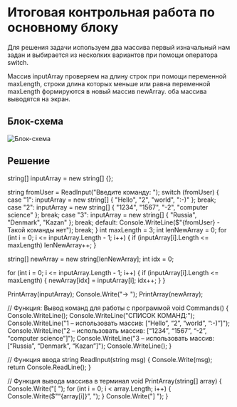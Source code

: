 ﻿# Итоговая контрольная работа по основному блоку

Для решения задачи используем два массива
первый изначальный нам задан и выбирается из несколких вариантов при помощи оператора switch.

Массив inputArray проверяем на длину строк при помощи переменной maxLength, строки длина которых меньше или равна переменной maxLength формируются в новый массив newArray. оба массива выводятся на экран. 


## Блок-схема
![Блок-схема](https://github.com)


## Решение

string[] inputArray = new string[] {};

string fromUser = ReadInput("Введите команду: ");
switch (fromUser)
{
    case "1":
        inputArray = new string[] { "Hello", "2", "world", ":-)" };
        break;
    case "2":
        inputArray = new string[] { "1234", "1567", "-2", "computer science" };
        break;
    case "3":
        inputArray = new string[] { "Russia", "Denmark", "Kazan" };
        break;
    default:
        Console.WriteLine($"{fromUser} - Такой команды нет");
        break;
}
int maxLength = 3;
int lenNewArray = 0;
for (int i = 0; i <= inputArray.Length - 1; i++)
{
    if (inputArray[i].Length <= maxLength) lenNewArray++;
}

string[] newArray = new string[lenNewArray];
int idx = 0;

for (int i = 0; i <= inputArray.Length - 1; i++)
{
    if (inputArray[i].Length <= maxLength)
    {
        newArray[idx] = inputArray[i];
        idx++;
    }
}

PrintArray(inputArray);
Console.Write("→ ");
PrintArray(newArray);

// Функция: Вывод команд для работы с программой
void Commands()
{
    Console.WriteLine();
    Console.WriteLine("СПИСОК КОМАНД:");
    Console.WriteLine("1 – использовать массив: [“Hello”, “2”, “world”, “:-)”]");
    Console.WriteLine("2 – использовать массив: [“1234”, “1567”, “-2”, “computer science”]");
    Console.WriteLine("3 – использовать массив: [“Russia”, “Denmark”, “Kazan”]");
    Console.WriteLine();
}

// Функция ввода
string ReadInput(string msg)
{
    Console.Write(msg);
    return Console.ReadLine();
}

//  Функция вывода массива в терминал
void PrintArray(string[] array)
{
    Console.Write("[ ");
    for (int i = 0; i < array.Length; i++)
    {
        Console.Write($"“{array[i]}”, ");
    }
    Console.Write("] ");
}



